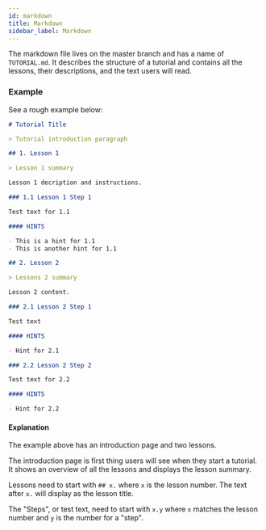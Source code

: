 ```yaml
---
id: markdown
title: Markdown
sidebar_label: Markdown
---
```


The markdown file lives on the master branch and has a name of `TUTORIAL.md`. It describes the structure of a tutorial and contains all the lessons, their descriptions, and the text users will read.

### Example

See a rough example below:

```md
# Tutorial Title

> Tutorial introduction paragraph

## 1. Lesson 1

> Lesson 1 summary

Lesson 1 decription and instructions.

### 1.1 Lesson 1 Step 1

Test text for 1.1

#### HINTS

- This is a hint for 1.1
- This is another hint for 1.1

## 2. Lesson 2

> Lessons 2 summary

Lesson 2 content.

### 2.1 Lesson 2 Step 1

Test text

#### HINTS

- Hint for 2.1

### 2.2 Lesson 2 Step 2

Test text for 2.2

#### HINTS

- Hint for 2.2
```

#### Explanation

The example above has an introduction page and two lessons.

The introduction page is first thing users will see when they start a tutorial. It shows an overview of all the lessons and displays the lesson summary.

Lessons need to start with `## x.` where `x` is the lesson number. The text after `x.` will display as the lesson title.

The "Steps", or test text, need to start with `x.y` where `x` matches the lesson number and `y` is the number for a "step".
